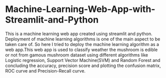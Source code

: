 # Machine-Learning-Web-App-with-Streamlit-and-Python
This is a machine learning web app created using streamlit and python. Deployment of machine learning algorithms is one of the main aspect to be taken care of.  So here I tried to deploy the machine learning algorithm as a web app.This web app is used to classify weather the mushroom is edible or not from gamous mushroom dataset using different algorithms like Logistic regression, Support Vector Machine(SVM) and Random Forest and concluding the accuracy, precision score and plotting the confusion matrix, ROC curve and Precision-Recall curve.
